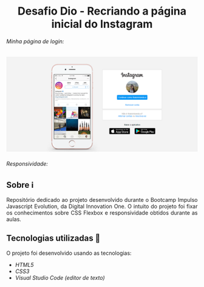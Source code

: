 <h1 align="center"> Desafio Dio - Recriando a página inicial do Instagram </h1>

###### Minha página de login:

<p align="center">
<img src="https://github.com/ThaisMirandaA/Recriando-_Instagram-_Desafio_Dio/blob/43f4f41dd5c17c38f0705122dd5af19b9d2072ae/img/paginafinal.png" max-width=800px</p>
  
 ###### Responsividade:
  


## Sobre ℹ️

<p align="justify"> Repositório dedicado ao projeto desenvolvido durante o Bootcamp Impulso Javascript Evolution, da Digital Innovation One. O intuito do projeto foi fixar os conhecimentos sobre CSS Flexbox e responsividade obtidos durante as aulas.</p>


##  Tecnologias utilizadas 🚀

O projeto foi desenvolvido usando as tecnologias:

- *HTML5*
- *CSS3*
- *Visual Studio Code (editor de texto)*

